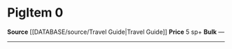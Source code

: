 ﻿---
id: '1688'
item_category: Animals and Gear
item_subcategory: Animals
level: '0'
name: Pig
price: 5 sp
rarity: Common
source: '[[DATABASE/source/Travel Guide|Travel Guide]]'
subcategory: animalgear
type: Item

---
# Pig<span class="item-type">Item 0</span>

**Source** [[DATABASE/source/Travel Guide|Travel Guide]]
**Price** 5 sp+
**Bulk** —

---